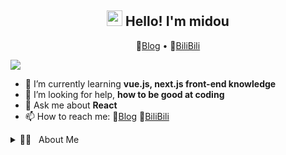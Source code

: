 <h2 align="center"><img src="https://static.xiaoblogs.cn/img/giphy.gif" width="25px"> Hello! I'm midou</h2>
<p align="center">
  📝<a href="https://minonarchrd.gitee.io">Blog</a> •
  🍻<a href="https://space.bilibili.com/9964933">BiliBili</a>
</p>

<!-- 🔭 I’m currently working on ... -->

![](https://static.xiaoblogs.cn/img/githubKizunaAIbanner.gif)

- 🌱 I’m currently learning **vue.js, next.js front-end knowledge**
- 🤔 I’m looking for help, **how to be good at coding**
- 💬 Ask me about **React**
- 📫 How to reach me: 📝<a href="https://minonarchrd.gitee.io">Blog</a>  🍻<a href="https://space.bilibili.com/9964933">BiliBili</a>

<details>
	<summary>🧑‍💻 &nbsp About Me</summary>
    <p>
        Try hard to be a Codeman master!
    </p>
</details>



